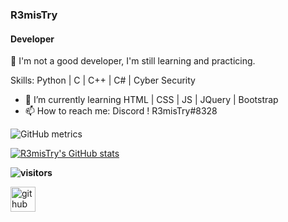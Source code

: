 ### R3misTry
#### Developer
:wave: I'm not a good developer, I'm still learning and practicing.

Skills: Python | C | C++ | C# | Cyber Security

- :seedling: I’m currently learning HTML | CSS | JS | JQuery | Bootstrap
- :mailbox: How to reach me: Discord ! R3misTry#8328 

![GitHub metrics](https://metrics.lecoq.io/Mertsayar6623)

[![R3misTry's GitHub stats](https://github-readme-stats.vercel.app/api?username=anuraghazra)](https://github.com/Mertsayar6623/github-readme-stats)

**![visitors](https://visitor-badge.glitch.me/badge?page_id=Mertsayar6623.Mertsayar6623)**

[<img src='https://cdn.jsdelivr.net/npm/simple-icons@3.0.1/icons/github.svg' alt='github' height='40'>](https://github.com/Mertsayar6623)  
